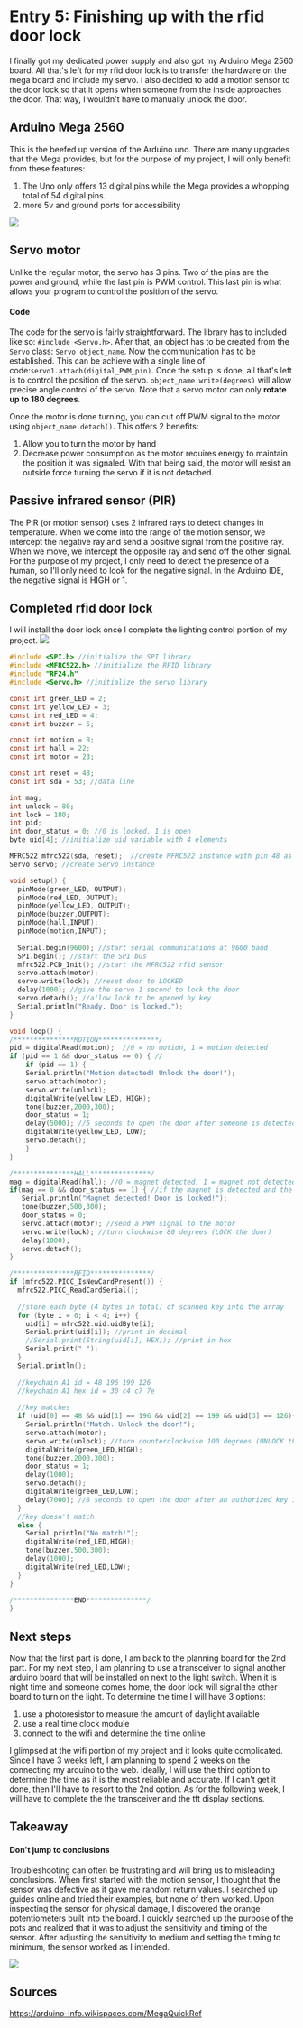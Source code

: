 # Entry 5: Finishing up with the rfid door lock

I finally got my dedicated power supply and also got my Arduino Mega 2560 board.
All that's left for my rfid door lock is to transfer the hardware on the mega board and 
include my servo. I also decided to add a motion sensor to the door lock so that it opens 
when someone from the inside approaches the door. That way, I wouldn't have to manually unlock the door.

## Arduino Mega 2560

This is the beefed up version of the Arduino uno. There are many upgrades that the Mega provides, 
but for the purpose of my project, I will only benefit from these features:


1. The Uno only offers 13 digital pins while the Mega provides a whopping total of 54 digital pins. 
2. more 5v and ground ports for accessibility

<img src="../images/mega.png"/>

## Servo motor

Unlike the regular motor, the servo has 3 pins. Two of the pins are the power and ground, 
while the last pin is PWM control. This last pin is what allows your program to control the position 
of the servo.

#### Code
The code for the servo is fairly straightforward. The library has to included like so: `#include <Servo.h>`.
After that, an object has to be created from the `Servo` class: `Servo object_name`. Now the communication has to be established. 
This can be achieve with a single line of code:`servo1.attach(digital_PWM_pin)`. 
Once the setup is done, all that's left is to control the position of the servo.
`object_name.write(degrees)` will allow precise angle control of the servo. 
Note that a servo motor can only **rotate up to 180 degrees**. 

Once the motor is done turning, you can cut off PWM signal to the motor using `object_name.detach()`. 
This offers 2 benefits:

1. Allow you to turn the motor by hand
2. Decrease power consumption as the motor requires energy to maintain the position it was signaled.
With that being said, the motor will resist an outside force turning the servo if it is not detached. 

## Passive infrared sensor (PIR)

The PIR (or motion sensor) uses 2 infrared rays to detect changes in temperature. 
When we come into the range of the motion sensor, we intercept the negative ray and send a positive 
signal from the positive ray. When we move, we intercept the opposite ray and send off the other signal. 
For the purpose of my project, I only need to detect the presence of a human, so I'll only need to look
for the negative signal. In the Arduino IDE, the negative signal is HIGH or 1. 

## Completed rfid door lock

I will install the door lock once I complete the lighting control portion of my project. 
<img src="../images/door_lock.jpg"/>

```C
#include <SPI.h> //initialize the SPI library
#include <MFRC522.h> //initialize the RFID library
#include "RF24.h"  
#include <Servo.h> //initialize the servo library

const int green_LED = 2; 
const int yellow_LED = 3; 
const int red_LED = 4;
const int buzzer = 5;

const int motion = 8;                                                                                                             
const int hall = 22;
const int motor = 23;

const int reset = 48;
const int sda = 53; //data line

int mag; 
int unlock = 80;
int lock = 180;
int pid;
int door_status = 0; //0 is locked, 1 is open
byte uid[4]; //initialize uid variable with 4 elements

MFRC522 mfrc522(sda, reset);  //create MFRC522 instance with pin 48 as reset and pin 53 as SDA
Servo servo; //create Servo instance

void setup() {
  pinMode(green_LED, OUTPUT); 
  pinMode(red_LED, OUTPUT);
  pinMode(yellow_LED, OUTPUT);
  pinMode(buzzer,OUTPUT);
  pinMode(hall,INPUT); 
  pinMode(motion,INPUT); 
  
  Serial.begin(9600); //start serial communications at 9600 baud
  SPI.begin(); //start the SPI bus
  mfrc522.PCD_Init(); //start the MFRC522 rfid sensor
  servo.attach(motor);
  servo.write(lock); //reset door to LOCKED
  delay(1000); //give the servo 1 second to lock the door
  servo.detach(); //allow lock to be opened by key
  Serial.println("Ready. Door is locked.");
}

void loop() {
/***************MOTION***************/
pid = digitalRead(motion);  //0 = no motion, 1 = motion detected
if (pid == 1 && door_status == 0) { // 
    if (pid == 1) {
    Serial.println("Motion detected! Unlock the door!");
    servo.attach(motor);
    servo.write(unlock);
    digitalWrite(yellow_LED, HIGH);
    tone(buzzer,2000,300);
    door_status = 1;
    delay(5000); //5 seconds to open the door after someone is detected near the door  
    digitalWrite(yellow_LED, LOW);
    servo.detach(); 
    }
}

/***************HALL***************/
mag = digitalRead(hall); //0 = magnet detected, 1 = magnet not detected
if(mag == 0 && door_status == 1) { //if the magnet is detected and the door was locked for under 5 seconds
   Serial.println("Magnet detected! Door is locked!");
   tone(buzzer,500,300); 
   door_status = 0;
   servo.attach(motor); //send a PWM signal to the motor
   servo.write(lock); //turn clockwise 80 degrees (LOCK the door)
   delay(1000);
   servo.detach();   
}

/***************RFID***************/
if (mfrc522.PICC_IsNewCardPresent()) {
  mfrc522.PICC_ReadCardSerial();
  
  //store each byte (4 bytes in total) of scanned key into the array
  for (byte i = 0; i < 4; i++) {
    uid[i] = mfrc522.uid.uidByte[i];
    Serial.print(uid[i]); //print in decimal
    //Serial.print(String(uid[i], HEX)); //print in hex
    Serial.print(" ");
  }
  Serial.println();
  
  //keychain A1 id = 48 196 199 126
  //keychain A1 hex id = 30 c4 c7 7e
  
  //key matches
  if (uid[0] == 48 && uid[1] == 196 && uid[2] == 199 && uid[3] == 126){
    Serial.println("Match. Unlock the door!");
    servo.attach(motor); 
    servo.write(unlock); //turn counterclockwise 100 degrees (UNLOCK the door)
    digitalWrite(green_LED,HIGH);
    tone(buzzer,2000,300);
    door_status = 1; 
    delay(1000);
    servo.detach();
    digitalWrite(green_LED,LOW);
    delay(7000); //8 seconds to open the door after an authorized key is presented
  }
  //key doesn't match
  else {
    Serial.println("No match!");
    digitalWrite(red_LED,HIGH);
    tone(buzzer,500,300);
    delay(1000);
    digitalWrite(red_LED,LOW);
  }
}

/***************END***************/
}

```
## Next steps

Now that the first part is done, I am back to the planning board for the 2nd part. 
For my next step, I am planning to use a transceiver to signal another arduino board that will be installed on 
next to the light switch. When it is night time and someone comes home, the door lock will signal
the other board to turn on the light. To determine the time I will have 3 options:

1. use a photoresistor to measure the amount of daylight available
2. use a real time clock module
3. connect to the wifi and determine the time online

I glimpsed at the wifi portion of my project and it looks quite complicated. Since I have 3 weeks left, I am
planning to spend 2 weeks on the connecting my arduino to the web. Ideally, I will use the third option 
to determine the time as it is the most reliable and accurate. If I can't get it done, then I'll have to resort 
to the 2nd option. As for the following week, I will have to complete the the transceiver and the tft display sections. 


## Takeaway

#### Don't jump to conclusions
Troubleshooting can often be frustrating and will bring us to misleading conclusions. When first started with the motion sensor,
I thought that the sensor was defective as it gave me random return values. I searched up guides online and tried their examples, 
but none of them worked. Upon inspecting the sensor for physical damage, I discovered the orange potentiometers built into the board. 
I quickly searched up the purpose of the pots and realized that it was to adjust the sensitivity and timing of the sensor. 
After adjusting the sensitivity to medium and setting the timing to minimum, the sensor worked as I intended.  

<img src="../images/motion_sensor.jpg"/>

## Sources
https://arduino-info.wikispaces.com/MegaQuickRef



